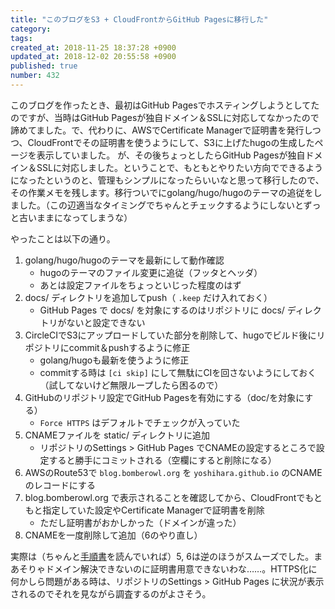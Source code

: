 ```yaml
---
title: "このブログをS3 + CloudFrontからGitHub Pagesに移行した"
category: 
tags: 
created_at: 2018-11-25 18:37:28 +0900
updated_at: 2018-12-02 20:55:58 +0900
published: true
number: 432
---
```


このブログを作ったとき、最初はGitHub Pagesでホスティングしようとしてたのですが、当時はGitHub Pagesが独自ドメイン＆SSLに対応してなかったので諦めてました。で、代わりに、AWSでCertificate Managerで証明書を発行しつつ、CloudFrontでその証明書を使うようにして、S3に上げたhugoの生成したページを表示していました。
が、その後ちょっとしたらGitHub Pagesが独自ドメイン＆SSLに対応しました。ということで、もともとやりたい方向でできるようになったというのと、管理もシンプルになったらいいなと思って移行したので、その作業メモを残します。移行ついでにgolang/hugo/hugoのテーマの追従をしました。（この辺適当なタイミングでちゃんとチェックするようにしないとずっと古いままになってしまうな）

やったことは以下の通り。

1. golang/hugo/hugoのテーマを最新にして動作確認
    - hugoのテーマのファイル変更に追従（フッタとヘッダ）
    - あとは設定ファイルをちょっといじった程度のはず
1. docs/ ディレクトリを追加してpush（ `.keep` だけ入れておく）
    - GitHub Pages で docs/ を対象にするのはリポジトリに docs/ ディレクトリがないと設定できない
1. CircleCIでS3にアップロードしていた部分を削除して、hugoでビルド後にリポジトリにcommit＆pushするように修正
    - golang/hugoも最新を使うように修正
    - commitする時は `[ci skip]` にして無駄にCIを回さないようにしておく（試してないけど無限ループしたら困るので）
1. GitHubのリポジトリ設定でGitHub Pagesを有効にする（doc/を対象にする）
    - `Force HTTPS` はデフォルトでチェックが入っていた
1. CNAMEファイルを static/ ディレクトリに追加
    - リポジトリのSettings > GitHub Pages でCNAMEの設定するところで設定すると勝手にコミットされる（空欄にすると削除になる）
1. AWSのRoute53で `blog.bomberowl.org` を `yoshihara.github.io` のCNAMEのレコードにする
1. blog.bomberowl.org で表示されることを確認してから、CloudFrontでもともと指定していた設定やCertificate Managerで証明書を削除
    - ただし証明書がおかしかった（ドメインが違った）
1. CNAMEを一度削除して追加（6のやり直し）

実際は（ちゃんと[手順書](https://help.github.com/articles/quick-start-setting-up-a-custom-domain/)を読んでいれば）5, 6は逆のほうがスムーズでした。まあそりゃドメイン解決できないのに証明書用意できないわな……。HTTPS化に何かしら問題がある時は、リポジトリのSettings > GitHub Pages に状況が表示されるのでそれを見ながら調査するのがよさそう。
